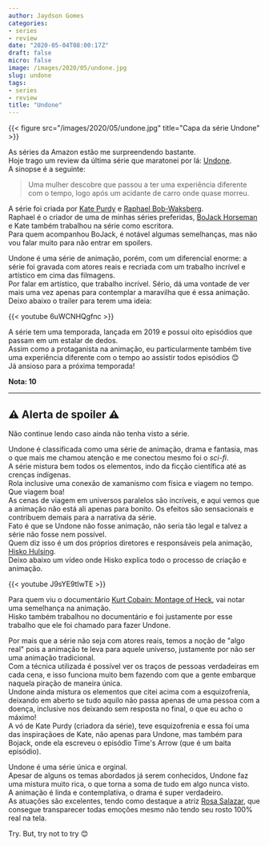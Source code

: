```yaml
---
author: Jaydson Gomes
categories:
- series
- review
date: "2020-05-04T08:00:17Z"
draft: false
micro: false
image: /images/2020/05/undone.jpg
slug: undone
tags:
- series
- review
title: "Undone"
---  
```


{{< figure src="/images/2020/05/undone.jpg" title="Capa da série Undone" >}}


As séries da Amazon estão me surpreendendo bastante.  
Hoje trago um review da última série que maratonei por lá: [Undone](https://www.imdb.com/title/tt8101850/).  
A sinopse é a seguinte:  

> Uma mulher descobre que passou a ter uma experiência diferente com o tempo, logo após um acidante de carro onde quase morreu.  

A série foi criada por [Kate Purdy](https://en.wikipedia.org/wiki/Kate_Purdy) e [Raphael Bob-Waksberg](https://en.wikipedia.org/wiki/Raphael_Bob-Waksberg).  
Raphael é o criador de uma de minhas séries preferidas, [BoJack Horseman](https://www.imdb.com/title/tt3398228/) e Kate também trabalhou na série como escritora.  
Para quem acompanhou BoJack, é notável algumas semelhanças, mas não vou falar muito para não entrar em spoilers.  

Undone é uma série de animação, porém, com um diferencial enorme: a série foi gravada com atores reais e recriada com um trabalho incrível e artístico em cima das filmagens.  
Por falar em artístico, que trabalho incrível. Sério, dá uma vontade de ver mais uma vez apenas para contemplar a maravilha que é essa animação.  
Deixo abaixo o trailer para terem uma ideia:  

{{< youtube 6uWCNHQgfnc >}}

A série tem uma temporada, lançada em 2019 e possui oito episódios que passam em um estalar de dedos.  
Assim como a protaganista na animação, eu particularmente também tive uma experiência diferente com o tempo ao assistir todos episódios 😊  
Já ansioso para a próxima temporada!  

__Nota: 10__

____

## ⚠️ Alerta de spoiler ⚠️
Não continue lendo caso ainda não tenha visto a série.  

Undone é classificada como uma série de animação, drama e fantasia, mas o que mais me chamou atenção e me conectou mesmo foi o _sci-fi_.  
A série mistura bem todos os elementos, indo da ficção científica até as crenças indígenas.  
Rola inclusive uma conexão de xamanismo com física e viagem no tempo. Que viagem boa!  
As cenas de viagem em universos paralelos são incríveis, e aqui vemos que a animação não está ali apenas para bonito. Os efeitos são sensacionais e contribuem demais para a narrativa da série.  
Fato é que se Undone não fosse animação, não seria tão legal e talvez a série não fosse nem possível.  
Quem diz isso é um dos próprios diretores e responsáveis pela animação, [Hisko Hulsing](https://en.wikipedia.org/wiki/Hisko_Hulsing).  
Deixo abaixo um vídeo onde Hisko explica todo o processo de criação e animação.  

{{< youtube J9sYE9tIwTE >}}

Para quem viu o documentário [Kurt Cobain: Montage of Heck](https://en.wikipedia.org/wiki/Kurt_Cobain:_Montage_of_Heck), vai notar uma semelhança na animação.  
Hisko também trabalhou no documentário e foi justamente por esse trabalho que ele foi chamado para fazer Undone.  

Por mais que a série não seja com atores reais, temos a noção de "algo real" pois a animação te leva para aquele universo, justamente por não ser uma animação tradicional.  
Com a técnica utilizada é possível ver os traços de pessoas verdadeiras em cada cena, e isso funciona muito bem fazendo com que a gente embarque naquela piração de maneira única.  
Undone ainda mistura os elementos que citei acima com a esquizofrenia, deixando em aberto se tudo aquilo não passa apenas de uma pessoa com a doença, inclusive nos deixando sem resposta no final, o que eu acho o máximo!  
A vó de Kate Purdy (criadora da série), teve esquizofrenia e essa foi uma das inspiraçãoes de Kate, não apenas para Undone, mas também para Bojack, onde ela escreveu o episódio Time's Arrow (que é um baita episódio).  

Undone é uma série única e orginal.  
Apesar de alguns os temas abordados já serem conhecidos, Undone faz uma mistura muito rica, o que torna a soma de tudo em algo nunca visto.  
A animação é linda e contemplativa, o drama é super verdadeiro.  
As atuações são excelentes, tendo como destaque a atriz [Rosa Salazar](https://www.imdb.com/name/nm4023073/), que consegue transparecer todas emoções mesmo não tendo seu rosto 100% real na tela.  

Try. But, try not to try 😊